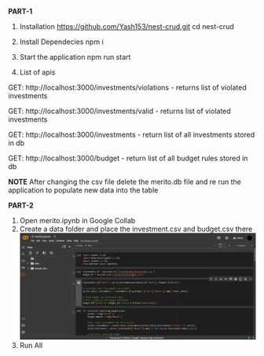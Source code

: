 **PART-1**

1. Installation
https://github.com/Yash153/nest-crud.git
cd nest-crud

2. Install Dependecies
npm i

3. Start the application
npm run start

4. List of apis

GET: http://localhost:3000/investments/violations - returns list of violated investments

GET: http://localhost:3000/investments/valid - returns list of violated investments

GET: http://localhost:3000/investments - return list of all investments stored in db

GET: http://localhost:3000/budget - return list of all budget rules stored in db

**NOTE**
After changing the csv file delete the merito.db file and re run the application to populate new data into the table


**PART-2**

1. Open merito.ipynb in Google Collab
2. Create a data folder and place the investment.csv and budget.csv there
![alt text](image.png)
3. Run All

